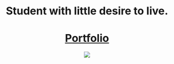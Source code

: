 
<h1 align="center"> Student with little desire to live. </h1>

<h1 align="center"><a href="https://fabian-martinez1.github.io/">Portfolio</a> </h1>

<div align="center">
<img src="https://media.giphy.com/media/mdzHqtdkwdeZG/giphy.gif?cid=ecf05e47rnj4h0bu8rwsj18hy0zi6yfk06g7zl03c184u5a8&rid=giphy.gif&ct=g"/>
 </div>
<br>
